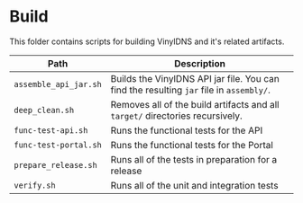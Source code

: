 # Build

This folder contains scripts for building VinylDNS and it's related artifacts.

| Path |Description |
| --- | --- |
|`assemble_api_jar.sh` | Builds the VinylDNS API jar file. You can find the resulting `jar` file in `assembly/`.|
|`deep_clean.sh` | Removes all of the build artifacts and all `target/` directories recursively.|
| `func-test-api.sh` | Runs the functional tests for the API| 
| `func-test-portal.sh` | Runs the functional tests for the Portal| 
| `prepare_release.sh` | Runs all of the tests in preparation for a release|
| `verify.sh` | Runs all of the unit and integration tests|


